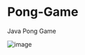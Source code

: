 # Pong-Game
Java Pong Game


![image](https://user-images.githubusercontent.com/87490580/211186739-010d0eb5-a7d1-4370-bfdc-a996594d1aaf.png)
